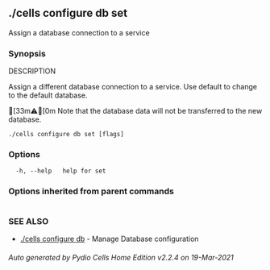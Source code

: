 ## ./cells configure db set

Assign a database connection to a service

### Synopsis


DESCRIPTION

  Assign a different database connection to a service. 
  Use default to change to the default database.

[33m⚠[0m  Note that the database data will not be transferred to the new database.

```
./cells configure db set [flags]
```

### Options

```
  -h, --help   help for set
```

### Options inherited from parent commands

```
```

### SEE ALSO

* [./cells configure db](./cells-configure-db)	 - Manage Database configuration

###### Auto generated by Pydio Cells Home Edition v2.2.4 on 19-Mar-2021
